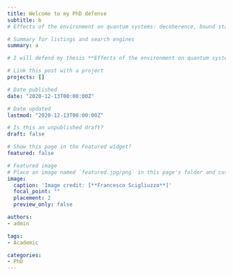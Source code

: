 ```yaml
---
title: Welcome to my PhD defense
subtitle: b
# Effects of the environment on quantum systems: decoherence, bound states and high impedance in superconducting circuits.

# Summary for listings and search engines
summary: a

# I will defend my thesis **Effects of the environment on quantum systems: decoherence, bound states and high impedance in superconducting circuits** September the 3rd 2021. Everyone is welcome to attend.

# Link this post with a project
projects: []

# Date published
date: "2020-12-13T00:00:00Z"

# Date updated
lastmod: "2020-12-13T00:00:00Z"

# Is this an unpublished draft?
draft: false

# Show this page in the Featured widget?
featured: false

# Featured image
# Place an image named `featured.jpg/png` in this page's folder and customize its options here.
image:
  caption: 'Image credit: [**Francesco Scigliuzzo**]'
  focal_point: ""
  placement: 2
  preview_only: false

authors:
- admin

tags:
- Academic

categories:
- PhD
---
```

